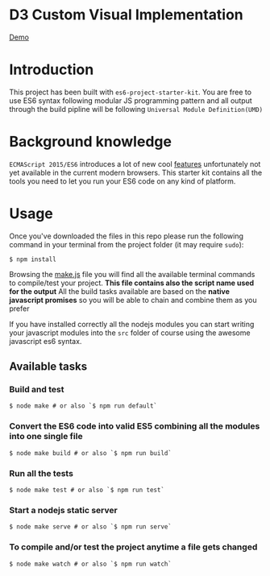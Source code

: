 D3 Custom Visual Implementation
====================

[Demo](https://vsymguysung.github.io/vsnxt-d3-visuals/)

# Introduction

This project has been built with `es6-project-starter-kit`.
You are free to use ES6 syntax following modular JS programming pattern and 
all output through the build pipline will be following `Universal Module Definition(UMD)` 


# Background knowledge

`ECMAScript 2015/ES6` introduces a lot of new cool [features](https://babeljs.io/features.html) unfortunately not yet available in the current modern browsers. This starter kit contains all the tools you need to let you run your ES6 code on any kind of platform.


# Usage

Once you've downloaded the files in this repo please run the following command in your terminal from the project folder (it may require `sudo`):

```shell
$ npm install
```

Browsing the [make.js](https://github.com/vsymguysung/vsnxt-d3-visuals/blob/master/make.js) file you will find all the available terminal commands to compile/test your project. __This file contains also the script name used for the output__
All the build tasks available are based on the __native javascript promises__ so you will be able to chain and combine them as you prefer

If you have installed correctly all the nodejs modules you can start writing your javascript modules into the `src` folder of course using the awesome javascript es6 syntax.

## Available tasks

### Build and test
```shell
$ node make # or also `$ npm run default`
```

### Convert the ES6 code into valid ES5 combining all the modules into one single file
```shell
$ node make build # or also `$ npm run build`
```

### Run all the tests
```shell
$ node make test # or also `$ npm run test`
```

### Start a nodejs static server
```shell
$ node make serve # or also `$ npm run serve`
```

### To compile and/or test the project anytime a file gets changed
```shell
$ node make watch # or also `$ npm run watch`
```

